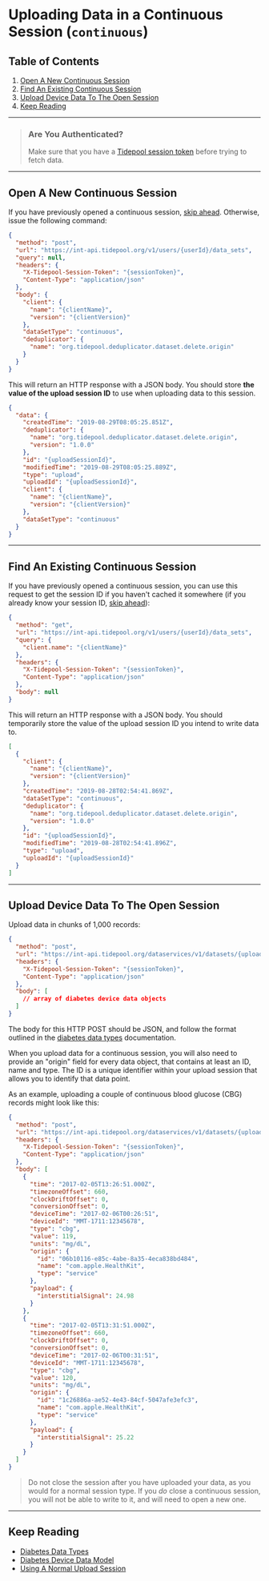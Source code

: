 <!-- omit in toc -->
# Uploading Data in a Continuous Session (`continuous`)

<!-- omit in toc -->
## Table of Contents

1. [Open A New Continuous Session](#open-a-new-continuous-session)
2. [Find An Existing Continuous Session](#find-an-existing-continuous-session)
3. [Upload Device Data To The Open Session](#upload-device-data-to-the-open-session)
4. [Keep Reading](#keep-reading)

---

<!-- theme: success -->

> ### Are You Authenticated?
>
> Make sure that you have a [Tidepool session token](../../quick-start.md#authentication) before trying to fetch data.

---

## Open A New Continuous Session

If you have previously opened a continuous session, [skip ahead](#find-an-existing-continuous-session). Otherwise, issue the following command:

```json http
{
  "method": "post",
  "url": "https://int-api.tidepool.org/v1/users/{userId}/data_sets",
  "query": null,
  "headers": {
    "X-Tidepool-Session-Token": "{sessionToken}",
    "Content-Type": "application/json"
  },
  "body": {
    "client": {
      "name": "{clientName}",
      "version": "{clientVersion}"
    },
    "dataSetType": "continuous",
    "deduplicator": {
      "name": "org.tidepool.deduplicator.dataset.delete.origin"
    }
  }
}
```

This will return an HTTP response with a JSON body. You should store **the value of the upload session ID** to use when uploading data to this session.

```json title="Sample Response" lineNumbers=true
{
  "data": {
    "createdTime": "2019-08-29T08:05:25.851Z",
    "deduplicator": {
      "name": "org.tidepool.deduplicator.dataset.delete.origin",
      "version": "1.0.0"
    },
    "id": "{uploadSessionId}",
    "modifiedTime": "2019-08-29T08:05:25.889Z",
    "type": "upload",
    "uploadId": "{uploadSessionId}",
    "client": {
      "name": "{clientName}",
      "version": "{clientVersion}"
    },
    "dataSetType": "continuous"
  }
}
```

---

## Find An Existing Continuous Session

If you have previously opened a continuous session, you can use this request to get the session ID if you haven't cached it somewhere (if you already know your session ID, [skip ahead](#upload-device-data-to-the-open-session)):

```json http
{
  "method": "get",
  "url": "https://int-api.tidepool.org/v1/users/{userId}/data_sets",
  "query": {
    "client.name": "{clientName}"
  },
  "headers": {
    "X-Tidepool-Session-Token": "{sessionToken}",
    "Content-Type": "application/json"
  },
  "body": null
}
```

This will return an HTTP response with a JSON body. You should temporarily store the value of the upload session ID you intend to write data to.

```json title="Sample Response" lineNumbers=true
[
  {
    "client": {
      "name": "{clientName}",
      "version": "{clientVersion}"
    },
    "createdTime": "2019-08-28T02:54:41.869Z",
    "dataSetType": "continuous",
    "deduplicator": {
      "name": "org.tidepool.deduplicator.dataset.delete.origin",
      "version": "1.0.0"
    },
    "id": "{uploadSessionId}",
    "modifiedTime": "2019-08-28T02:54:41.896Z",
    "type": "upload",
    "uploadId": "{uploadSessionId}"
  }
]
```

---

## Upload Device Data To The Open Session

Upload data in chunks of 1,000 records:

```json http
{
  "method": "post",
  "url": "https://int-api.tidepool.org/dataservices/v1/datasets/{uploadSessionId}/data",
  "headers": {
    "X-Tidepool-Session-Token": "{sessionToken}",
    "Content-Type": "application/json"
  },
  "body": [
    // array of diabetes device data objects
  ]
}
```

The body for this HTTP POST should be JSON, and follow the format outlined in the [diabetes data types](../../device-data/data-types.md) documentation.

When you upload data for a continuous session, you will also need to provide an "origin" field for every data object, that contains at least an ID, name and type. The ID is a unique identifier within your upload session that allows you to identify that data point.

As an example, uploading a couple of continuous blood glucose (CBG) records might look like this:

```json http
{
  "method": "post",
  "url": "https://int-api.tidepool.org/dataservices/v1/datasets/{uploadSessionId}/data",
  "headers": {
    "X-Tidepool-Session-Token": "{sessionToken}",
    "Content-Type": "application/json"
  },
  "body": [
    {
      "time": "2017-02-05T13:26:51.000Z",
      "timezoneOffset": 660,
      "clockDriftOffset": 0,
      "conversionOffset": 0,
      "deviceTime": "2017-02-06T00:26:51",
      "deviceId": "MMT-1711:12345678",
      "type": "cbg",
      "value": 119,
      "units": "mg/dL",
      "origin": {
        "id": "06b10116-e85c-4abe-8a35-4eca838bd484",
        "name": "com.apple.HealthKit",
        "type": "service"
      },
      "payload": {
        "interstitialSignal": 24.98
      }
    },
    {
      "time": "2017-02-05T13:31:51.000Z",
      "timezoneOffset": 660,
      "clockDriftOffset": 0,
      "conversionOffset": 0,
      "deviceTime": "2017-02-06T00:31:51",
      "deviceId": "MMT-1711:12345678",
      "type": "cbg",
      "value": 120,
      "units": "mg/dL",
      "origin": {
        "id": "1c26886a-ae52-4e43-84cf-5047afe3efc3",
        "name": "com.apple.HealthKit",
        "type": "service"
      },
      "payload": {
        "interstitialSignal": 25.22
      }
    }
  ]
}
```

<!-- theme: error -->

> Do not close the session after you have uploaded your data, as you would for a normal session type. If you _do_ close a continuous session, you will not be able to write to it, and will need to open a new one.

---

## Keep Reading

* [Diabetes Data Types](../../device-data/data-types.md)
* [Diabetes Device Data Model](../../device-data.md)
* [Using A Normal Upload Session](./normal.md)
